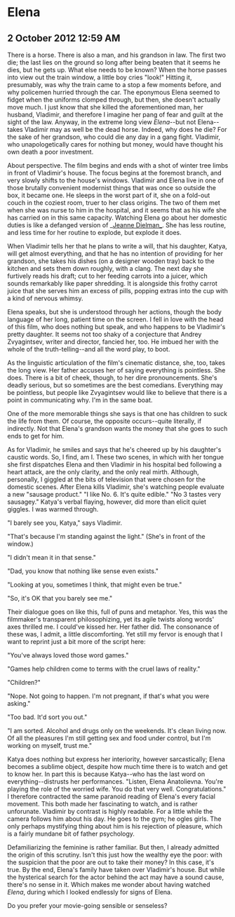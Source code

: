 # Elena
## 2 October 2012 12:59 AM

There is a horse. There is also a man, and his grandson in law. The first two die; the last lies on the ground so long after being beaten that it seems he dies, but he gets up. What else needs to be known? When the horse passes into view out the train window, a little boy cries "look!" Hitting it, presumably, was why the train came to a stop a few moments before, and why policemen hurried through the car. The eponymous Elena seemed to fidget when the uniforms clomped through, but then, she doesn't actually move much. I just know that she killed the aforementioned man, her husband, Vladimir, and therefore I imagine her pang of fear and guilt at the sight of the law. Anyway, in the extreme long view _Elena_\--but not Elena--takes Vladimir may as well be the dead horse. Indeed, why does he die? For the sake of her grandson, who could die any day in a gang fight. Vladimir, who unapologetically cares for nothing but money, would have thought his own death a poor investment.

About perspective. The film begins and ends with a shot of winter tree limbs in front of Vladimir's house. The focus begins at the foremost branch, and very slowly shifts to the house's windows. Vladimir and Elena live in one of those brutally convenient modernist things that was once so outside the box, it became one. He sleeps in the worst part of it, she on a fold-out couch in the coziest room, truer to her class origins. The two of them met when she was nurse to him in the hospital, and it seems that as his wife she has carried on in this same capacity. Watching Elena go about her domestic duties is like a defanged version of _[Jeanne Dielman_][1]. She has less routine, and less time for her routine to explode, but explode it does.

When Vladimir tells her that he plans to write a will, that his daughter, Katya, will get almost everything, and that he has no intention of providing for her grandson, she takes his dishes (on a designer wooden tray) back to the kitchen and sets them down roughly, with a clang. The next day she furtively reads his draft; cut to her feeding carrots into a juicer, which sounds remarkably like paper shredding. It is alongside this frothy carrot juice that she serves him an excess of pills, popping extras into the cup with a kind of nervous whimsy.

Elena speaks, but she is understood through her actions, though the body language of her long, patient time on the screen. I fell in love with the head of this film, who does nothing but speak, and who happens to be Vladimir's pretty daughter. It seems not too shaky of a conjecture that Andrey Zvyagintsev, writer and director, fancied her, too. He imbued her with the whole of the truth-telling--and all the word play, to boot.

As the linguistic articulation of the film's cinematic distance, she, too, takes the long view. Her father accuses her of saying everything is pointless. She does. There is a bit of cheek, though, to her dire pronouncements. She's deadly serious, but so sometimes are the best comedians. Everything may be pointless, but people like Zvyagintsev would like to believe that there is a point in communicating why. I'm in the same boat.

One of the more memorable things she says is that one has children to suck the life from them. Of course, the opposite occurs--quite literally, if indirectly. Not that Elena's grandson wants the money that she goes to such ends to get for him.

As for Vladimir, he smiles and says that he's cheered up by his daughter's caustic words. So, I find, am I. These two scenes, in which with her tongue she first dispatches Elena and then Vladimir in his hospital bed following a heart attack, are the only clarity, and the only real mirth. Although, personally, I giggled at the bits of television that were chosen for the domestic scenes. After Elena kills Vladimir, she's watching people evaluate a new "sausage product." "I like No. 6. It's quite edible." "No 3 tastes very sausagey." Katya's verbal flaying, however, did more than elicit quiet giggles. I was warmed through.

"I barely see you, Katya," says Vladimir.

"That's because I'm standing against the light." (She's in front of the window.)

"I didn't mean it in that sense."

"Dad, you know that nothing like sense even exists."

"Looking at you, sometimes I think, that might even be true."

"So, it's OK that you barely see me."

Their dialogue goes on like this, full of puns and metaphor. Yes, this was the filmmaker's transparent philosophizing, yet its agile twists along words' axes thrilled me. I could've kissed her. Her father did. The consonance of these was, I admit, a little discomforting. Yet still my fervor is enough that I want to reprint just a bit more of the script here:

"You've always loved those word games."

"Games help children come to terms with the cruel laws of reality."

"Children?"

"Nope. Not going to happen. I'm not pregnant, if that's what you were asking."

"Too bad. It'd sort you out."

"I am sorted. Alcohol and drugs only on the weekends. It's clean living now. Of all the pleasures I'm still getting sex and food under control, but I'm working on myself, trust me."

Katya does nothing but express her interiority, however sarcastically; Elena becomes a sublime object, despite how much time there is to watch and get to know her. In part this is because Katya--who has the last word on everything--distrusts her performances. "Listen, Elena Anatolievna. You're playing the role of the worried wife. You do that very well. Congratulations." I therefore contracted the same paranoid reading of Elena's every facial movement. This both made her fascinating to watch, and is rather unforunate. Vladimir by contrast is highly readable. For a little while the camera follows him about his day. He goes to the gym; he ogles girls. The only perhaps mystifying thing about him is his rejection of pleasure, which is a fairly mundane bit of father psychology.

Defamiliarizing the feminine is rather familiar. But then, I already admitted the origin of this scrutiny. Isn't this just how the wealthy eye the poor: with the suspicion that the poor are out to take their money? In this case, it's true. By the end, Elena's family have taken over Vladimir's house. But while the hysterical search for the actor behind the act may have a sound cause, there's no sense in it. Which makes me wonder about having watched _Elena_, during which I looked endlessly for signs of Elena.

Do you prefer your movie-going sensible or senseless?

   [1]: http://www.imdb.com/title/tt0073198/
